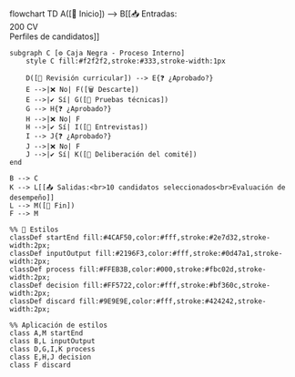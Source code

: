 flowchart TD
    A([🚀 Inicio]) --> B[[📥 Entradas:<br>200 CV<br>Perfiles de candidatos]]
    
    subgraph C [⚙️ Caja Negra - Proceso Interno]
        style C fill:#f2f2f2,stroke:#333,stroke-width:1px

        D([📄 Revisión curricular]) --> E{❓ ¿Aprobado?}
        E -->|❌ No| F([🗑️ Descarte])
        E -->|✔️ Sí| G([📝 Pruebas técnicas])
        G --> H{❓ ¿Aprobado?}
        H -->|❌ No| F
        H -->|✔️ Sí| I([💬 Entrevistas])
        I --> J{❓ ¿Aprobado?}
        J -->|❌ No| F
        J -->|✔️ Sí| K([👥 Deliberación del comité])
    end
    
    B --> C
    K --> L[[📤 Salidas:<br>10 candidatos seleccionados<br>Evaluación de desempeño]]
    L --> M([🏁 Fin])
    F --> M

    %% 🎨 Estilos
    classDef startEnd fill:#4CAF50,color:#fff,stroke:#2e7d32,stroke-width:2px;
    classDef inputOutput fill:#2196F3,color:#fff,stroke:#0d47a1,stroke-width:2px;
    classDef process fill:#FFEB3B,color:#000,stroke:#fbc02d,stroke-width:2px;
    classDef decision fill:#FF5722,color:#fff,stroke:#bf360c,stroke-width:2px;
    classDef discard fill:#9E9E9E,color:#fff,stroke:#424242,stroke-width:2px;

    %% Aplicación de estilos
    class A,M startEnd
    class B,L inputOutput
    class D,G,I,K process
    class E,H,J decision
    class F discard


